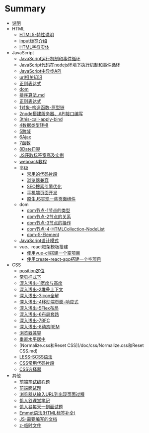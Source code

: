 # Summary

* [说明](readme.md)
* HTML
  - [HTML5-特性说明](/doc/html/HTML5-特性说明.md)   
  - [input标签介绍](/doc/html/HTML5-input标签介绍.md)   
  - [HTML字符实体](/doc/html/HTML字符实体.md)
* JavaScript  
  * [JavaScript运行机制和事件循环](/doc/JavaScript/JavaScript运行机制和事件循环.md) 
  * [JavaScript代码在nodejs环境下执行机制和事件循环](/doc/JavaScript/JavaScript代码在nodejs环境下执行机制和事件循环.md) 
  * [JavaScript中异步API](/doc/JavaScript/JavaScript中异步API.md)
  * [url相关知识](/doc/JavaScript/url相关知识.md)
  * [正则表达式](/doc/JavaScript/JS-正则表达式.md) 
  * [dom](/doc/JavaScript/dom.md) 
  * [排序算法.md](/doc/JavaScript/JS-排序算法.md) 
  * [正则表达式](/doc/JavaScript/JS-正则表达式.md) 
  * [1对象-构造函数-原型链](/doc/JavaScript/JS-1对象-构造函数-原型链.md) 
  * [2node搭建服务器、API接口编写](/doc/JavaScript/JS-2node搭建服务器、API接口编写.md) 
  * [3this-call-apply-bind](/doc/JavaScript/JS-3this-call-apply-bind.md) 
  * [4数据类型转换](/doc/JavaScript/JS-4数据类型转换.md) 
  * [5跨域](/doc/JavaScript/JS-5跨域.md) 
  * [6Ajax](/doc/JavaScript/6Ajax.md) 
  * [7函数](/doc/JavaScript/JS-7函数.md) 
  * [8Date日期](/doc/JavaScript/JS-8Date日期.md) 
  * [JS获取标签宽高及实例](/doc/JavaScript/JS获取标签宽高及实例.md) 
  * [webpack教程](/doc/JavaScript/webpack教程.md) 
  * 高级
    - [常用的代码片段](/doc/JavaScript/advanced/常用的代码片段.md) 
    - [浏览器兼容](/doc/JavaScript/advanced/浏览器兼容.md) 
    - [SEO搜索引擎优化](/doc/JavaScript/advanced/html-SEO搜索引擎优化.md) 
    - [手机端页面开发](/doc/JavaScript/advanced/手机端页面开发.md) 
    - [原生JS实现一些页面组件](/doc/JavaScript/advanced/原生JS实现一些页面组件.md) 
  * dom
    - [dom节点-1节点的类型](/doc/JavaScript/dom/dom-1节点的类型.md)
    - [dom节点-2节点的关系](/doc/JavaScript/dom/dom-2节点的关系.md)
    - [dom节点-3节点的操作](/doc/JavaScript/dom/dom-3节点的操作.md)
    - [dom节点-4-HTMLCollection-NodeList](/doc/JavaScript/dom/dom-4-动态集合NodeLIst-HTMLCollection.md)
    - [dom-5-Element](/doc/JavaScript/dom/dom-5Element.md)
  * [JavaScript设计模式](/doc/JavaScript/designPattern/设计模式文档.md)
  * vue、react框架模板搭建
    - [使用vue-cli搭建一个空项目](/doc/JavaScript/advanced/vue项目搭建.md)
    - [使用create-react-app搭建一个空项目](/doc/JavaScript/advanced/react项目搭建.md)
* CSS
  - [position定位](/doc/css/CSS-定位.md)
  - [常见样式下](/doc/css/CSS常见样式下.md)
  - [深入浅出-1宽度与高度](/doc/css/CSS深入浅出-1宽度与高度笔记.md)
  - [深入浅出-2堆叠上下文](/doc/css/CSS深入浅出-2堆叠上下文.md)
  - [深入浅出-3icon全解](/doc/css/CSS深入浅出-3icon全解.md)
  - [深入浅出-4移动端页面-响应式](/doc/css/CSS深入浅出-4移动端页面-响应式.md)
  - [深入浅出-5Flex布局](/doc/css/CSS深入浅出-5Flex布局.md)
  - [深入浅出-6布局套路](/doc/css/CSS深入浅出-6布局套路.md)
  - [深入浅出-7BFC](/doc/css/CSS深入浅出-7BFC.md)
  - [深入浅出-8动态REM](/doc/css/CSS深入浅出-8动态REM.md)
  - [浏览器兼容](/doc/css/CSS-浏览器兼容.md)
  - [垂直水平居中](/doc/css/CSS垂直水平居中.md)
  - [Normalize.css和Reset CSS](/doc/css/Normalize.css和Reset CSS.md)
  - [LESS-SCSS语法](/doc/css/LESS-SCSS语法.md)
  - [CSS常用代码片段](/doc/css/CSS常用代码片段.md)
  - [CSS选择器](/doc/css/CSS选择器.md)
* 其他
  - [前端笔试编程题](/doc/other/前端笔试编程题.md)
  - [前端面试题](/doc/other/前端面试题.md)
  - [浏览器从输入URL到出现页面过程](/doc/other/浏览器从输入URL到出现页面过程.md)
  - [饥人谷课堂笔记](/doc/other/饥人谷课堂笔记.md)
  - [饥人谷每天一到面试题](/doc/other/饥人谷每天一到面试题.md)
  - [Emmet语法(HTML标签补全)](/doc/other/Emmet语法(HTML标签补全).md)
  - [JS-需要编写的文档](/doc/JS-需要编写的文档.md)
  - [z-临时文件](/doc/other/z-临时文件.md)

